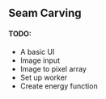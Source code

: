 ## Seam Carving
#### TODO:
* A basic UI
* Image input
* Image to pixel array
* Set up worker
* Create energy function